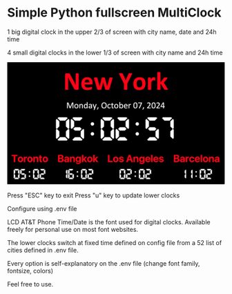 # Simple Python fullscreen MultiClock

1 big digital clock in the upper 2/3 of screen with city name, date and 24h time

4 small digital clocks in the lower 1/3 of screen with city name and 24h time

![Alt text](/screenshots/example1.png?raw=true "Screenshot")

Press "ESC" key to exit
Press "u" key to update lower clocks

Configure using .env file

LCD AT&T Phone Time/Date is the font used for digital clocks. Available freely for personal use on most font websites.

The lower clocks switch at fixed time defined on config file from a 52 list of cities defined in .env file.

Every option is self-explanatory on the .env file (change font family, fontsize, colors)

Feel free to use.